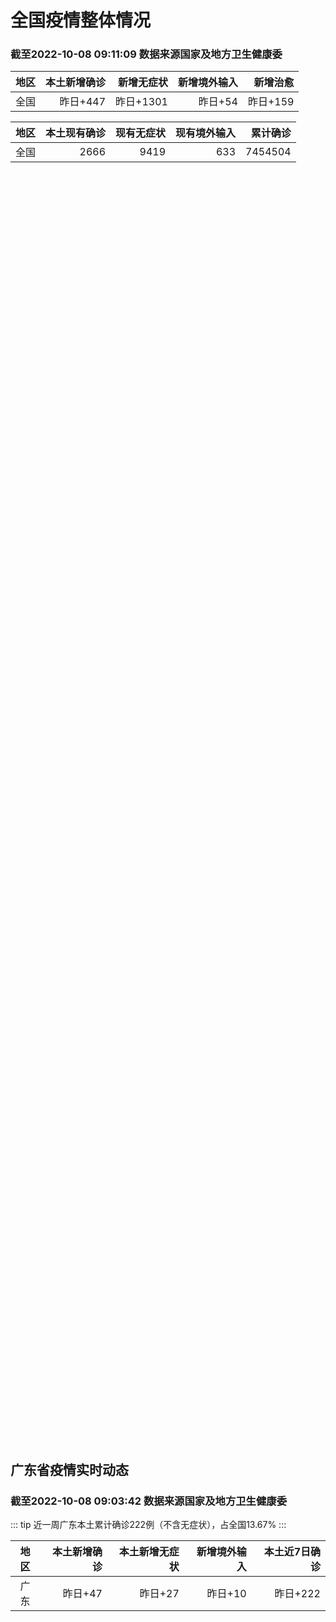 
# 全国疫情整体情况
### 截至2022-10-08 09:11:09 数据来源国家及地方卫生健康委

|地区|本土新增确诊|新增无症状|新增境外输入|新增治愈|
|:--:|---:|---:|---:|---:|
|全国|昨日+447|昨日+1301|昨日+54|昨日+159|

|地区|本土现有确诊|现有无症状|现有境外输入|累计确诊|
|:--:|---:|---:|---:|---:|
|全国|2666|9419|633|7454504|

<div id="chinaDayModify" style="width:100%;height:500px;margin-bottom:10px;"></div>
<div id="chinaAddHistoryData" style="width:100%;height:500px;margin-bottom:10px;"></div>
<div id="chinaNowHistoryData" style="width:100%;height:500px;margin-bottom:10px;"></div>
<div id="chinaTotalHistoryData" style="width:100%;height:500px;margin-bottom:10px;"></div>


## 广东省疫情实时动态
### 截至2022-10-08 09:03:42 数据来源国家及地方卫生健康委

::: tip 近一周广东本土累计确诊222例（不含无症状），占全国13.67%
:::

|地区|本土新增确诊|本土新增无症状|新增境外输入|本土近7日确诊|
|:--:|---:|---:|---:|---:|
|广东|昨日+47|昨日+27|昨日+10|昨日+222|

<div id="guangdongModify" style="width:100%;height:500px;margin-bottom:10px;"></div>
<div id="guangdongTotalHistory" style="width:100%;height:500px;margin-bottom:10px;"></div>
<div id="guangzhouModifyHistory" style="width:100%;height:500px;margin-bottom:10px;"></div>


<script>
import * as echarts from 'echarts'
export default {
  mounted () {
    this.chartChDay = echarts.init(document.getElementById("chinaDayModify"), "dark")
,this.chartChAdd = echarts.init(document.getElementById("chinaAddHistoryData"), "dark")
,this.chartChNow = echarts.init(document.getElementById("chinaNowHistoryData"), "dark")
,this.chartChTotal = echarts.init(document.getElementById("chinaTotalHistoryData"), "dark")
,this.chartGdMod = echarts.init(document.getElementById("guangdongModify"), "dark")
,this.chartGdTotal = echarts.init(document.getElementById("guangdongTotalHistory"), "dark")
,this.chartGzMod = echarts.init(document.getElementById("guangzhouModifyHistory"), "dark")


    const option_gd_mod = {
      title: {
        text: '广东疫情新增趋势（人）'
      },
      tooltip: {
        trigger: 'axis'
      },
      legend: {
        data: ['本土新增确诊', '本土新增无症状', '新增境外输入']
      },
      grid: {
        left: '3%',
        right: '4%',
        bottom: '3%',
        containLabel: true
      },
      toolbox: {
        feature: {
          saveAsImage: {}
        }
      },
      xAxis: {
        type: 'category',
        boundaryGap: false,
        data: ["08.10","08.11","08.12","08.13","08.14","08.15","08.16","08.17","08.18","08.19","08.20","08.21","08.22","08.23","08.24","08.25","08.26","08.27","08.28","08.29","08.30","08.31","09.01","09.02","09.03","09.04","09.05","09.06","09.07","09.08","09.09","09.10","09.11","09.12","09.13","09.14","09.15","09.16","09.17","09.18","09.19","09.20","09.21","09.22","09.23","09.24","09.25","09.26","09.27","09.28","09.29","09.30","10.01","10.02","10.03","10.04","10.05","10.06","10.07",]
      },
      yAxis: {
        type: 'value'
      },
      series: [
        {
          name: '本土新增确诊',
          type: 'line',
          stack: 'Total',
          smooth: true,
          data: [25,22,12,14,12,9,9,6,6,8,9,9,7,17,4,4,6,13,10,24,25,40,55,65,79,63,43,42,27,36,26,15,17,7,6,5,5,3,2,1,0,3,1,2,5,6,7,12,4,18,16,22,17,19,27,34,37,41,47,]
        },
        {
          name: '本土新增无症状',
          type: 'line',
          stack: 'Total',
          smooth: true,
          data: [5,14,11,1,4,8,2,2,1,7,9,11,1,5,2,4,2,4,3,12,21,34,41,40,24,26,17,18,12,28,6,10,11,4,3,4,1,1,1,2,1,2,2,4,0,0,5,5,2,5,15,21,10,24,16,24,27,34,27,]
        },
        {
          name: '新增境外输入',
          type: 'line',
          stack: 'Total',
          smooth: true,
          data: [27,19,13,13,15,3,14,7,9,10,9,17,17,13,16,18,15,19,12,11,10,13,16,17,18,16,16,19,6,16,23,19,21,12,11,8,10,15,7,11,15,12,13,14,15,12,19,14,15,21,15,11,29,11,19,18,19,27,10,]
        }
      ]
    };

    const option_gd_total = {
      title: {
        text: '广东疫情概览（人）'
      },
      tooltip: {
        trigger: 'axis'
      },
      legend: {
        data: ['累计确诊', '累计治愈']
      },
      grid: {
        left: '3%',
        right: '4%',
        bottom: '3%',
        containLabel: true
      },
      toolbox: {
        feature: {
          saveAsImage: {}
        }
      },
      xAxis: {
        type: 'category',
        boundaryGap: false,
        data: ["08.10","08.11","08.12","08.13","08.14","08.15","08.16","08.17","08.18","08.19","08.20","08.21","08.22","08.23","08.24","08.25","08.26","08.27","08.28","08.29","08.30","08.31","09.01","09.02","09.03","09.04","09.05","09.06","09.07","09.08","09.09","09.10","09.11","09.12","09.13","09.14","09.15","09.16","09.17","09.18","09.19","09.20","09.21","09.22","09.23","09.24","09.25","09.26","09.27","09.28","09.29","09.30","10.01","10.02","10.03","10.04","10.05","10.06","10.07",]
      },
      yAxis: {
        type: 'value'
      },
      series: [
        {
          name: '累计确诊',
          type: 'line',
          stack: 'Total',
          smooth: true,
          data: [8482,8523,8548,8575,8602,8614,8637,8650,8665,8683,8701,8727,8751,8781,8801,8822,8844,8879,8898,8933,8968,9021,9092,9174,9271,9350,9413,9474,9507,9559,9608,9642,9680,9699,9716,9729,9744,9762,9771,9783,9798,9813,9827,9843,9863,9881,9905,9931,9950,9991,10022,10055,10101,10131,10177,10229,10285,10353,10410,]
        },
        {
          name: '累计治愈',
          type: 'line',
          stack: 'Total',
          smooth: true,
          data: [8093,8105,8119,8142,8165,8183,8207,8225,8252,8268,8289,8323,8343,8367,8399,8430,8470,8507,8529,8561,8591,8620,8641,8671,8708,8725,8744,8775,8804,8831,8855,8888,8923,8959,9011,9075,9140,9140,9140,9140,9140,9140,9140,9529,9529,9529,9529,9529,9529,9529,9529,9529,9529,9529,9529,9529,9529,9877,9877,]
        }
      ]
    };

    const option_gz_mod = {
      title: {
        text: '广州疫情新增趋势（人）'
      },
      tooltip: {
        trigger: 'axis'
      },
      legend: {
        data: ['本土新增确诊', '本土新增无症状']
      },
      grid: {
        left: '3%',
        right: '4%',
        bottom: '3%',
        containLabel: true
      },
      toolbox: {
        feature: {
          saveAsImage: {}
        }
      },
      xAxis: {
        type: 'category',
        boundaryGap: false,
        data: ["0810","0811","0812","0813","0814","0815","0816","0817","0818","0819","0820","0821","0822","0823","0824","0825","0826","0827","0828","0829","0830","0831","0901","0902","0903","0904","0905","0906","0907","0908","0909","0910","0911","0912","0913","0914","0915","0916","0917","0918","0919","0920","0921","0922","0923","0924","0925","0926","0927","0928","0929","0930","1001","1002","1003","1004","1005","1006","1007",]
      },
      yAxis: {
        type: 'value'
      },
      series: [
        {
          name: '本土新增确诊',
          type: 'line',
          stack: 'Total',
          smooth: true,
          data: [0,1,0,0,1,1,3,0,2,0,0,2,0,2,0,0,0,1,1,0,5,5,3,7,4,8,5,6,3,2,0,0,0,0,0,0,0,0,1,0,0,0,0,1,4,5,2,2,0,1,1,2,0,5,10,12,14,21,17,]
        },
        {
          name: '本土新增无症状',
          type: 'line',
          stack: 'Total',
          smooth: true,
          data: [1,0,0,0,0,0,0,1,0,0,0,2,0,0,0,0,0,1,1,0,0,4,2,3,0,1,3,1,1,0,0,0,0,0,0,0,0,1,0,1,0,1,2,4,0,0,0,1,1,0,2,0,0,3,7,5,13,8,12,]
        }
      ]
    };

    const option_ch_day  = {
      series: [
        {
          type: 'treemap',
          data: [
            {
              name: '本土新增确诊昨日+447',
              value: 447,
            },
            {
              name: '新增无症状昨日+1301',
              value: 1301,
            },
            {
              name: '新增境外输入昨日+54',
              value: 54,
            },
            {
              name: '新增治愈昨日+159',
              value: 159,
            },
          ]
        }
      ]
    };

    const option_ch_add = {
      title: {
        text: '新增疫情整体走势'
      },
      tooltip: {
        trigger: 'axis'
      },
      legend: {
        data: ['本土确诊', '无症状感染', '新增境外输入']
      },
      grid: {
        left: '3%',
        right: '4%',
        bottom: '3%',
        containLabel: true
      },
      toolbox: {
        feature: {
          saveAsImage: {}
        }
      },
      xAxis: {
        type: 'category',
        boundaryGap: false,
        data: ["08.08","08.09","08.10","08.11","08.12","08.13","08.14","08.15","08.16","08.17","08.18","08.19","08.20","08.21","08.22","08.23","08.24","08.25","08.26","08.27","08.28","08.29","08.30","08.31","09.01","09.02","09.03","09.04","09.05","09.06","09.07","09.08","09.09","09.10","09.11","09.12","09.13","09.14","09.15","09.16","09.17","09.18","09.19","09.20","09.21","09.22","09.23","09.24","09.25","09.26","09.27","09.28","09.29","09.30","10.01","10.02","10.03","10.04","10.05","10.06","10.07",]
      },
      yAxis: {
        type: 'value'
      },
      series: [
        {
          name: '本土确诊',
          type: 'line',
          stack: 'Total',
          smooth: true,
          data: [350,380,614,648,646,623,692,530,566,614,559,578,553,360,308,380,345,262,250,259,301,349,349,307,318,440,314,303,264,323,241,259,239,179,164,188,196,126,102,76,106,92,104,123,114,121,129,159,235,173,119,106,97,106,116,189,250,223,183,216,447,]
        },
        {
          name: '无症状感染',
          type: 'line',
          stack: 'Total',
          smooth: true,
          data: [478,572,1379,1203,1359,1844,1620,1838,2322,2810,2119,1591,1628,1464,1440,1261,1289,1239,1106,1035,1255,1368,1326,1596,1567,1379,1359,1249,1235,1247,1093,1033,994,959,785,727,762,823,746,505,930,715,525,485,512,627,624,601,597,636,625,526,625,549,432,466,626,747,1005,1267,1301,]
        },
        {
          name: '新增境外输入',
          type: 'line',
          stack: 'Total',
          smooth: true,
          data: [49,64,86,56,58,61,78,61,71,68,44,61,49,67,74,33,45,50,50,48,51,33,43,61,55,62,70,46,46,57,39,42,51,55,62,54,41,41,59,64,48,55,48,43,51,54,59,58,60,72,75,64,59,66,63,51,57,50,46,72,54,]
        }
      ]
    };

    const option_ch_now = {
      title: {
        text: '现有疫情整体走势'
      },
      tooltip: {
        trigger: 'axis'
      },
      legend: {
        data: ['本土确诊', '无症状感染', '新增境外输入']
      },
      grid: {
        left: '3%',
        right: '4%',
        bottom: '3%',
        containLabel: true
      },
      toolbox: {
        feature: {
          saveAsImage: {}
        }
      },
      xAxis: {
        type: 'category',
        boundaryGap: false,
        data: ["08.08","08.09","08.10","08.11","08.12","08.13","08.14","08.15","08.16","08.17","08.18","08.19","08.20","08.21","08.22","08.23","08.24","08.25","08.26","08.27","08.28","08.29","08.30","08.31","09.01","09.02","09.03","09.04","09.05","09.06","09.07","09.08","09.09","09.10","09.11","09.12","09.13","09.14","09.15","09.16","09.17","09.18","09.19","09.20","09.21","09.22","09.23","09.24","09.25","09.26","09.27","09.28","09.29","09.30","10.01","10.02","10.03","10.04","10.05","10.06","10.07",]
      },
      yAxis: {
        type: 'value'
      },
      series: [
        {
          name: '本土确诊',
          type: 'line',
          stack: 'Total',
          smooth: true,
          data: [1965,2289,2838,3426,4020,4580,5196,5667,6140,6696,7061,7550,7749,7884,7679,7426,7132,7027,6660,6364,6101,5973,5834,5779,5658,5756,5636,5668,5670,5709,5713,5666,5575,5403,5083,4851,4714,4334,3681,3502,3293,3070,2881,2726,2606,2494,2477,2395,2404,2381,2378,2365,2359,2301,2314,2306,2341,2261,2263,2329,2666,]
        },
        {
          name: '无症状感染',
          type: 'line',
          stack: 'Total',
          smooth: true,
          data: [596,607,633,636,648,652,677,680,704,716,699,693,700,699,712,660,632,621,597,568,547,510,501,519,530,551,562,559,557,571,548,560,560,567,568,566,563,550,565,586,572,576,577,571,577,564,563,552,558,585,613,632,610,608,631,623,629,615,620,628,633,]
        },
        {
          name: '新增境外输入',
          type: 'line',
          stack: 'Total',
          smooth: true,
          data: [4468,4763,5571,6374,7355,9003,10303,11867,13876,16430,18156,19300,20038,20791,21414,21435,21470,21752,21618,21301,21326,21729,22052,22906,23471,23260,23287,23491,23860,24163,24009,23400,22660,22555,21919,21298,20832,20206,18729,18148,17756,17213,16241,14762,14010,13518,11627,11277,10573,10414,10373,10105,9829,9770,9618,8814,8449,8109,8069,8744,9419,]
        }
      ]
    };

    const option_ch_total = {
      title: {
        text: '累计疫情整体走势'
      },
      tooltip: {
        trigger: 'axis'
      },
      legend: {
        data: ['确诊(含港澳台)', '死亡(含港澳台)']
      },
      grid: {
        left: '3%',
        right: '4%',
        bottom: '3%',
        containLabel: true
      },
      toolbox: {
        feature: {
          saveAsImage: {}
        }
      },
      xAxis: {
        type: 'category',
        boundaryGap: false,
        data: ["08.08","08.09","08.10","08.11","08.12","08.13","08.14","08.15","08.16","08.17","08.18","08.19","08.20","08.21","08.22","08.23","08.24","08.25","08.26","08.27","08.28","08.29","08.30","08.31","09.01","09.02","09.03","09.04","09.05","09.06","09.07","09.08","09.09","09.10","09.11","09.12","09.13","09.14","09.15","09.16","09.17","09.18","09.19","09.20","09.21","09.22","09.23","09.24","09.25","09.26","09.27","09.28","09.29","09.30","10.01","10.02","10.03","10.04","10.05","10.06","10.07",]
      },
      yAxis: {
        type: 'value'
      },
      series: [
        {
          name: '确诊(含港澳台)',
          type: 'line',
          stack: 'Total',
          smooth: true,
          data: [5348157,5372961,5398259,5422523,5445908,5468619,5491267,5508415,5532984,5559514,5584597,5609324,5633111,5656972,5675269,5703179,5733500,5762559,5790726,5817871,5846327,5868458,5901615,5938060,5974028,6009747,6044288,6080405,6106096,6144277,6187141,6223835,6259551,6296680,6330038,6356783,6404975,6455788,6502479,6545234,6585920,6626392,6655661,6701113,6748819,6792066,6833790,6872895,6912675,6942179,6988610,7037863,7083359,7127469,7171159,7215114,7249310,7299603,7355347,7402656,7454504,]
        },
        {
          name: '死亡(含港澳台)',
          type: 'line',
          stack: 'Total',
          smooth: true,
          data: [24034,24055,24084,24129,24164,24207,24232,24258,24285,24322,24361,24401,24442,24471,24499,24525,24557,24603,24655,24699,24740,24766,24806,24836,24883,24927,24976,25019,25058,25088,25130,25171,25237,25275,25315,25354,25381,25428,25491,25553,25603,25671,25712,25744,25792,25868,26074,26132,26176,26244,26278,26330,26388,26446,26500,26568,26609,21422,26706,26769,26823,]
        }
      ]
    };

    this.chartGdMod.setOption(option_gd_mod);
    this.chartGdTotal.setOption(option_gd_total);
    this.chartGzMod.setOption(option_gz_mod);
    this.chartChDay.setOption(option_ch_day);
    this.chartChAdd.setOption(option_ch_add);
    this.chartChNow.setOption(option_ch_now);
    this.chartChTotal.setOption(option_ch_total);

    window.onresize = () => {
      this.chartGdMod.resize()
      this.chartGdTotal.resize()
      this.chartGzMod.resize()
      this.chartChDay.resize()
      this.chartChAdd.resize()
      this.chartChNow.resize()
      this.chartChTotal.resize()
    }
  }
}
</script>

## 广东省各地区疫情情况

::: danger 104个中高风险地区
:::

|地区|本土新增确诊|本土新增无症状|本土近7日确诊|中高风险地区|
|:--:|---:|---:|---:|---:|
|广州|+17|+12|+79|0|
|韶关|+10|0|+20|+15|
|惠州|+7|+6|+25|+11|
|深圳|+3|+1|+61|+73|
|江门|+3|0|+6|0|
|湛江|+3|0|+5|0|
|中山|+2|+1|+2|0|
|云浮|+1|+1|+2|0|
|汕头|+1|0|+2|0|
|汕尾|0|+4|0|0|
|揭阳|0|+2|0|+2|
|东莞|0|0|+6|+3|
|佛山|0|0|+5|0|
|肇庆|0|0|+4|0|
|清远|0|0|+2|0|
|珠海|0|0|+2|0|
|茂名|0|0|+1|0|
|阳江|0|0|0|0|
|河源|0|0|0|0|
|潮州|0|0|0|0|
|梅州|0|0|0|0|


## 广东疫情热点动态

  
### 10-08 08:58
::: tip 今起，这些地铁、公交有调整！深圳交通最新通知
据“深圳交通”最新消息

深圳地铁2个站点正常运营

多个公交停靠站点、线路有调整...

深圳大件事

[阅读全文](https://mp.weixin.qq.com/s?__biz=MzA4NTczOTMzMQ==&mid=2651387823&idx=3&sn=f09a70705d144a591c4b19bde128bb42&chksm=842f0583b3588c9575e872bc4acb658e8f7a52df892d0cbcd7d9cc725dbc66c8970f13f81014&mpshare=1&scene=1&srcid=1008zppbkSNrmdTInNl7hoOY&sharer_sharetime=1665195924892&sharer_shareid=cf6417681f1ab593d86f6816cedb531b&version=4.0.16.6007&platform=win#rd)
:::

### 10-08 08:58
::: tip 罗湖、福田、南山、大鹏、龙华发布8通告，涉及这些街道

昨天夜间至今天（10月8日）

罗湖、福田、南山、大鹏、龙华

共发布8条最新通告，涉7街道

一起关注详细消息

...

深圳大件事

[阅读全文](https://mp.weixin.qq.com/s?__biz=MzA4NTczOTMzMQ==&mid=2651387823&idx=2&sn=5d1f2b7f272bf48237b2c3f18840c53b&chksm=842f0583b3588c95e58bc9f9b9118a6885a134e666c3d9ad84213147e1e0b5d09afe0b686ffd&mpshare=1&scene=1&srcid=1008kVq3E0C8E15kySL1Y9y7&sharer_sharetime=1665195914040&sharer_shareid=cf6417681f1ab593d86f6816cedb531b&version=4.0.16.6007&platform=win#rd)
:::

### 10-08 08:41
::: tip 广东昨日新增本土确诊病例39例 新增本土无症状感染者27例
【广东昨日新增本土确诊病例39例 新增本土无症状感染者27例】财联社10月8日电，7日0-24时，全省新增本土确诊病例39例（广州15例，深圳3例，韶关9例，惠州4例，中山2例，江门2例，湛江3例，云...

信息来源：财联社

[阅读全文](https://h5.baike.qq.com/mobile/landing.html?docid=20221008A0169H00&isNews=1&adtag=wxjk.yqssc.yqdt)
:::

### 10-08 08:40
::: tip 广东昨日新增本土确诊病例47例，本土无症状感染者27例
10月7日0-24时，全省新增本土确诊病例39例（广州15例，深圳3例，韶关9例，惠州4例，中山2例，江门2例，湛江3例，云浮1例）；新增本土无症状感染者27例（广州12例，深圳1例，惠州6例，汕尾4...

信息来源：成都商报红星新闻

[阅读全文](https://h5.baike.qq.com/mobile/landing.html?docid=20221008A0157300&isNews=1&adtag=wxjk.yqssc.yqdt)
:::

### 10-08 08:38
::: tip 广东省新增本土确诊病例47例，新增本土无症状感染者27例
来源：广东省卫生健康委员会10月7日0-24时，全省新增本土确诊病例39例（广州15例，深圳3例，韶关9例，惠州4例，中山2例，江门2例，湛江3例，云浮1例）；新增本土无症状感染者27例（广州12例，...

信息来源：环球网

[阅读全文](https://h5.baike.qq.com/mobile/landing.html?docid=20221008A014ZW00&isNews=1&adtag=wxjk.yqssc.yqdt)
:::

### 10-08 00:04
::: tip 关于海丰县3名新冠肺炎初筛阳性病例行程轨迹的通报
10月7日，汕尾海丰县在隔离场所医学观察人员核酸排查中，发现3例新冠肺炎病毒核酸检测阳性，现将有关情况通报如下：初筛阳性人员1：男，系海丰县10月6日通报阳性个案的密接人员，住在海丰县海城镇红城大道西...

信息来源：南方PLUS

[阅读全文](https://h5.baike.qq.com/mobile/landing.html?docid=20221008A001ON00&isNews=1&adtag=wxjk.yqssc.yqdt)
:::

### 10-08 00:04
::: tip 云浮郁南：科学统筹，全力做好国庆假期核酸检测保障工作
“明天就要回去上班了，提前一天来采样，我家就在这个便民核酸采样点附近，散步过来3分钟，不用开车到医院采样，节省了很多时间，真的很方便！”前来采样的群众如是说。为进一步满足国庆节期间广大群众对核酸检测的...

信息来源：南方PLUS

[阅读全文](https://h5.baike.qq.com/mobile/landing.html?docid=20221008A001OX00&isNews=1&adtag=wxjk.yqssc.yqdt)
:::

### 10-08 08:36
::: tip 2022年10月8日广东省新冠肺炎疫情情况
                                                        　　10月7日0-24时，全省新增本土确诊病例39例（广州15例，深圳3例，韶关9例，惠...

信息来源：广东省卫生健康委员会

[阅读全文](https://h5.baike.qq.com/mobile/landing.html?docid=WJW20221008PIXSM9WT&isNews=1&adtag=wxjk.yqssc.yqdt)
:::

### 10-07 23:14
::: tip 广州卫健委：本次疫情均处于同一传播链 未引发社会面传播
10月7日，据广州市卫生健康委通报，10月2日，广州市南沙区某船舶修造公司在高风险岗位人员例行核酸筛查中发现异常，各级疫情防控部门紧密联动，快速响应、科学研判、果断处置。10月3日起，后续新增感染者均...

信息来源：成都商报红星新闻

[阅读全文](https://h5.baike.qq.com/mobile/landing.html?docid=20221007A07W0400&isNews=1&adtag=wxjk.yqssc.yqdt)
:::

### 10-07 23:01
::: tip 韶关：全力抓好“战疫情、稳经济”双统筹工作
10月7日，笔者从韶关市工信局了解到，疫情防控期间，韶关市认真贯彻落实“疫情要防住、经济要稳住、发展要安全”重要要求，全力抓好“战疫情、稳经济”双统筹工作，高效统筹疫情防控和生产经营工作，织密织牢企业...

信息来源：南方PLUS

[阅读全文](https://h5.baike.qq.com/mobile/landing.html?docid=20221007A07TU900&isNews=1&adtag=wxjk.yqssc.yqdt)
:::

